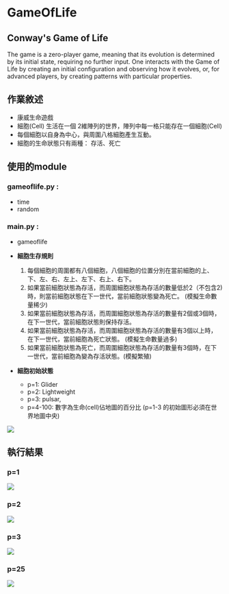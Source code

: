 GameOfLife
===============
## Conway's Game of Life
The game is a zero-player game, meaning that its evolution is determined by its initial state, requiring no further input. One interacts with the Game of Life by creating an initial configuration and observing how it evolves, or, for advanced players, by creating patterns with particular properties.


## 作業敘述
* 康威生命遊戲
* 細胞(Cell) 生活在一個 2維陣列的世界，陣列中每一格只能存在一個細胞(Cell)
* 每個細胞以自身為中心，與周圍八格細胞產生互動。
* 細胞的生命狀態只有兩種： 存活、死亡

## 使用的module

### gameoflife.py :
* time
* random
### main.py :
* gameoflife


* **細胞生存規則** 
    1. 每個細胞的周圍都有八個細胞，八個細胞的位置分別在當前細胞的上、下、左、右、左上、左下、右上、右下。
    2. 如果當前細胞狀態為存活，而周圍細胞狀態為存活的數量低於2（不包含2) 時，則當前細胞狀態在下一世代，當前細胞狀態變為死亡。 (模擬生命數量稀少)
    3. 如果當前細胞狀態為存活，而周圍細胞狀態為存活的數量有2個或3個時， 在下一世代，當前細胞狀態則保持存活。
    4. 如果當前細胞狀態為存活，而周圍細胞狀態為存活的數量有3個以上時，在下一世代，當前細胞為死亡狀態。 (模擬生命數量過多)
    5. 如果當前細胞狀態為死亡，而周圍細胞狀態為存活的數量有3個時，在下一世代，當前細胞為變為存活狀態。(模擬繁殖)

* **細胞初始狀態**
    * p=1: Glider
    * p=2: Lightweight
    * p=3: pulsar,
    * p=4-100: 數字為生命(cell)佔地圖的百分比
    (p=1-3 的初始圖形必須在世界地圖中央)

![](https://i.imgur.com/WnjN0RW.png)


## 執行結果
### p=1

![](https://i.imgur.com/EU7kymh.png)

### p=2

![](https://i.imgur.com/9XJjGvf.png)

### p=3

![](https://i.imgur.com/B6iCqMZ.png)

### p=25

![](https://i.imgur.com/6FW8Go1.png)


